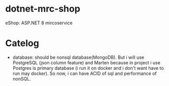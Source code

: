 # dotnet-mrc-shop
eShop: ASP.NET 8 mircoservice

# Catelog

- database: should be nonsql database(MongoDB). But i will use PostgreSQL (json column feature) and Marten because in project i use Postgres is primary database (i run it on docker and i don't want have to run may docker). So now, i can have ACID of sql and performance of nonSQL.
